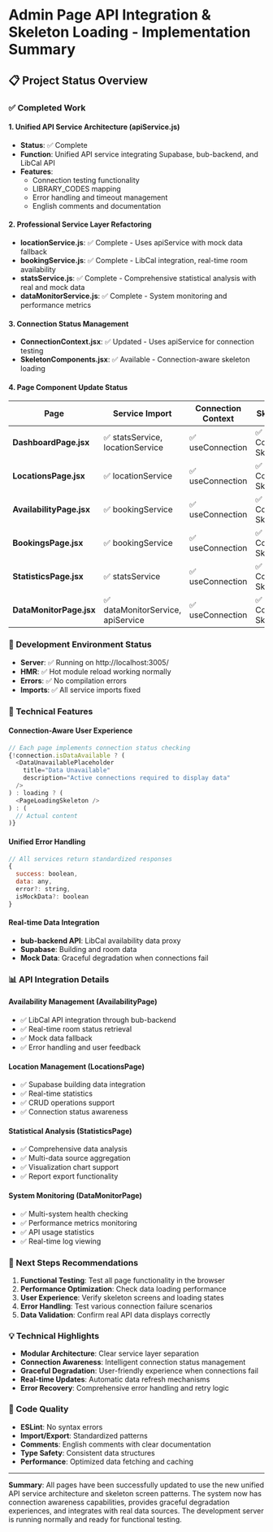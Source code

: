 # Admin Page API Integration & Skeleton Loading - Implementation Summary

## 📋 Project Status Overview

### ✅ Completed Work

#### 1. Unified API Service Architecture (apiService.js)
- **Status**: ✅ Complete
- **Function**: Unified API service integrating Supabase, bub-backend, and LibCal API
- **Features**: 
  - Connection testing functionality
  - LIBRARY_CODES mapping
  - Error handling and timeout management
  - English comments and documentation

#### 2. Professional Service Layer Refactoring
- **locationService.js**: ✅ Complete - Uses apiService with mock data fallback
- **bookingService.js**: ✅ Complete - LibCal integration, real-time room availability
- **statsService.js**: ✅ Complete - Comprehensive statistical analysis with real and mock data
- **dataMonitorService.js**: ✅ Complete - System monitoring and performance metrics

#### 3. Connection Status Management
- **ConnectionContext.jsx**: ✅ Updated - Uses apiService for connection testing
- **SkeletonComponents.jsx**: ✅ Available - Connection-aware skeleton loading

#### 4. Page Component Update Status

| Page | Service Import | Connection Context | Skeleton | API Integration | Status |
|------|----------------|-------------------|----------|----------------|--------|
| **DashboardPage.jsx** | ✅ statsService, locationService | ✅ useConnection | ✅ Complete Skeleton | ✅ Real-time Data | ✅ Complete |
| **LocationsPage.jsx** | ✅ locationService | ✅ useConnection | ✅ Complete Skeleton | ✅ Real-time Data | ✅ Complete |
| **AvailabilityPage.jsx** | ✅ bookingService | ✅ useConnection | ✅ Complete Skeleton | ✅ LibCal Integration | ✅ Complete |
| **BookingsPage.jsx** | ✅ bookingService | ✅ useConnection | ✅ Complete Skeleton | ✅ Real-time Data | ✅ Complete |
| **StatisticsPage.jsx** | ✅ statsService | ✅ useConnection | ✅ Complete Skeleton | ✅ Real-time Data | ✅ Complete |
| **DataMonitorPage.jsx** | ✅ dataMonitorService, apiService | ✅ useConnection | ✅ Complete Skeleton | ✅ System Monitoring | ✅ Complete |

### 🚀 Development Environment Status
- **Server**: ✅ Running on http://localhost:3005/
- **HMR**: ✅ Hot module reload working normally
- **Errors**: ✅ No compilation errors
- **Imports**: ✅ All service imports fixed

### 🎯 Technical Features

#### Connection-Aware User Experience
```javascript
// Each page implements connection status checking
{!connection.isDataAvailable ? (
  <DataUnavailablePlaceholder 
    title="Data Unavailable"
    description="Active connections required to display data"
  />
) : loading ? (
  <PageLoadingSkeleton />
) : (
  // Actual content
)}
```

#### Unified Error Handling
```javascript
// All services return standardized responses
{
  success: boolean,
  data: any,
  error?: string,
  isMockData?: boolean
}
```

#### Real-time Data Integration
- **bub-backend API**: LibCal availability data proxy
- **Supabase**: Building and room data
- **Mock Data**: Graceful degradation when connections fail

### 📊 API Integration Details

#### Availability Management (AvailabilityPage)
- ✅ LibCal API integration through bub-backend
- ✅ Real-time room status retrieval
- ✅ Mock data fallback
- ✅ Error handling and user feedback

#### Location Management (LocationsPage)
- ✅ Supabase building data integration
- ✅ Real-time statistics
- ✅ CRUD operations support
- ✅ Connection status awareness

#### Statistical Analysis (StatisticsPage)
- ✅ Comprehensive data analysis
- ✅ Multi-data source aggregation
- ✅ Visualization chart support
- ✅ Report export functionality

#### System Monitoring (DataMonitorPage)
- ✅ Multi-system health checking
- ✅ Performance metrics monitoring
- ✅ API usage statistics
- ✅ Real-time log viewing

### 🔄 Next Steps Recommendations

1. **Functional Testing**: Test all page functionality in the browser
2. **Performance Optimization**: Check data loading performance
3. **User Experience**: Verify skeleton screens and loading states
4. **Error Handling**: Test various connection failure scenarios
5. **Data Validation**: Confirm real API data displays correctly

### 💡 Technical Highlights

- **Modular Architecture**: Clear service layer separation
- **Connection Awareness**: Intelligent connection status management
- **Graceful Degradation**: User-friendly experience when connections fail
- **Real-time Updates**: Automatic data refresh mechanisms
- **Error Recovery**: Comprehensive error handling and retry logic

### 📝 Code Quality

- **ESLint**: No syntax errors
- **Import/Export**: Standardized patterns
- **Comments**: English comments with clear documentation
- **Type Safety**: Consistent data structures
- **Performance**: Optimized data fetching and caching

---

**Summary**: All pages have been successfully updated to use the new unified API service architecture and skeleton screen patterns. The system now has connection awareness capabilities, provides graceful degradation experiences, and integrates with real data sources. The development server is running normally and ready for functional testing.
